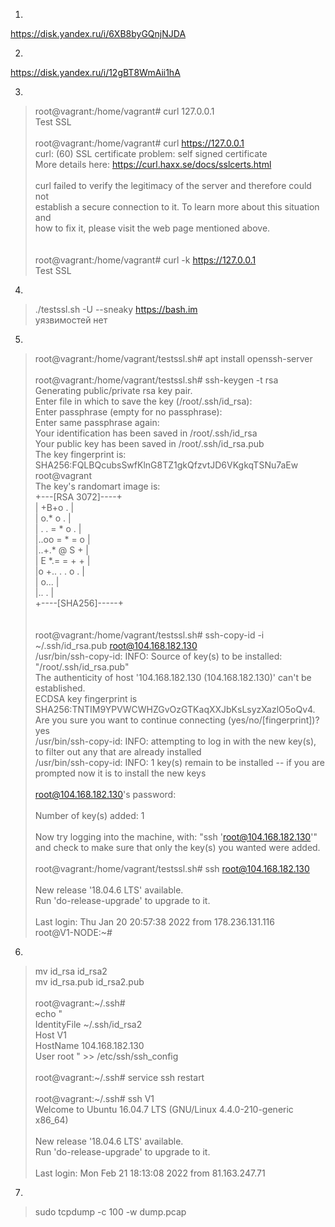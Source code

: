 1.
https://disk.yandex.ru/i/6XB8byGQnjNJDA

2.
https://disk.yandex.ru/i/12gBT8WmAii1hA

3.

>root@vagrant:/home/vagrant# curl 127.0.0.1</br>
> Test SSL</br>
></br>
>root@vagrant:/home/vagrant# curl https://127.0.0.1</br>
>curl: (60) SSL certificate problem: self signed certificate</br>
>More details here: https://curl.haxx.se/docs/sslcerts.html</br>
></br>
>curl failed to verify the legitimacy of the server and therefore could not</br>
>establish a secure connection to it. To learn more about this situation and</br>
>how to fix it, please visit the web page mentioned above.</br>
></br>
></br>
>root@vagrant:/home/vagrant# curl -k https://127.0.0.1</br>
>Test SSL</br>

4.

> ./testssl.sh -U --sneaky https://bash.im</br>
>уязвимостей нет</br>

5.

>root@vagrant:/home/vagrant/testssl.sh# apt install openssh-server</br>
></br>
>root@vagrant:/home/vagrant/testssl.sh# ssh-keygen -t rsa</br>
>Generating public/private rsa key pair.</br>
>Enter file in which to save the key (/root/.ssh/id_rsa):</br>
>Enter passphrase (empty for no passphrase):</br>
>Enter same passphrase again:</br>
>Your identification has been saved in /root/.ssh/id_rsa</br>
>Your public key has been saved in /root/.ssh/id_rsa.pub</br>
>The key fingerprint is:</br>
>SHA256:FQLBQcubsSwfKlnG8TZ1gkQfzvtJD6VKgkqTSNu7aEw root@vagrant</br>
>The key's randomart image is:</br>
>+---[RSA 3072]----+</br>
>|     +B+o .      |</br>
>|     o.* o .     |</br>
>| .  . = * o .    |</br>
>|..oo = * = o     |</br>
>|..+.* @ S +      |</br>
>| E *.= = + +     |</br>
>|o +.. . . o .    |</br>
>| o...            |</br>
>|.. .             |</br>
>+----[SHA256]-----+</br>
></br>
></br>
>root@vagrant:/home/vagrant/testssl.sh# ssh-copy-id -i \~/.ssh/id_rsa.pub root@104.168.182.130</br>
>/usr/bin/ssh-copy-id: INFO: Source of key(s) to be installed: "/root/.ssh/id_rsa.pub"</br>
>The authenticity of host '104.168.182.130 (104.168.182.130)' can't be established.</br>
>ECDSA key fingerprint is SHA256:TNTIM9YPVWCWHZGvOzGTKaqXXJbKsLsyzXazlO5oQv4.</br>
>Are you sure you want to continue connecting (yes/no/[fingerprint])? yes</br>
>/usr/bin/ssh-copy-id: INFO: attempting to log in with the new key(s), to filter out any that are already installed</br>
>/usr/bin/ssh-copy-id: INFO: 1 key(s) remain to be installed -- if you are prompted now it is to install the new keys</br>
></br>
>root@104.168.182.130's password:</br>
></br>
>Number of key(s) added: 1</br>
></br>
>Now try logging into the machine, with:   "ssh 'root@104.168.182.130'"</br>
>and check to make sure that only the key(s) you wanted were added.</br>
></br>
>root@vagrant:/home/vagrant/testssl.sh# ssh  root@104.168.182.130</br>
></br>
>New release '18.04.6 LTS' available.</br>
>Run 'do-release-upgrade' to upgrade to it.</br>
></br>
>Last login: Thu Jan 20 20:57:38 2022 from 178.236.131.116</br>
>root@V1-NODE:~#</br>

6.

>mv id_rsa id_rsa2</br>
>mv id_rsa.pub id_rsa2.pub</br>
></br>
>root@vagrant:\~/.ssh# </br>
>echo "</br>
>   IdentityFile \~/.ssh/id_rsa2</br>
> Host V1</br>
>    HostName 104.168.182.130</br>
>    User root " >> /etc/ssh/ssh_config</br>
></br>
>root@vagrant:\~/.ssh# service ssh restart</br>
></br>
>root@vagrant:\~/.ssh# ssh V1</br>
>Welcome to Ubuntu 16.04.7 LTS (GNU/Linux 4.4.0-210-generic x86_64)</br>
></br>
>New release '18.04.6 LTS' available.</br>
>Run 'do-release-upgrade' to upgrade to it.</br>
></br>
>Last login: Mon Feb 21 18:13:08 2022 from 81.163.247.71</br>

7.

>sudo tcpdump -c 100 -w dump.pcap</br>
